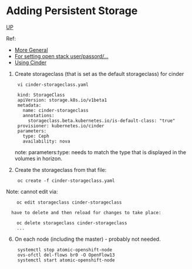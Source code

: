 # Adding Persistent Storage
[UP](OpenShift.html)

Ref:
* [More General](https://docs.openshift.com/container-platform/3.5/install_config/persistent_storage/index.html)
* [For setting open stack user/passord/...](https://docs.openshift.com/container-platform/3.5/install_config/configuring_openstack.html#install-config-configuring-openstack)
* [Using Cinder](https://docs.openshift.com/container-platform/3.5/install_config/persistent_storage/persistent_storage_cinder.html#install-config-persistent-storage-persistent-storage-cinder)


1. Create storageclass (that is set as the default storageclass) for cinder

        vi cinder-storageclass.yaml

        kind: StorageClass
        apiVersion: storage.k8s.io/v1beta1
        metadata:
          name: cinder-storageclass
          annotations:
            storageclass.beta.kubernetes.io/is-default-class: "true"
        provisioner: kubernetes.io/cinder
        parameters:
          type: Ceph
          availability: nova


    note: parameters:type: needs to match the type that is displayed in the volumes in horizon.

2. Create the storageclass from that file: 

        oc create -f cinder-storageclass.yaml

  Note: cannot edit via:

        oc edit storageclass cinder-storageclass

      have to delete and then reload for changes to take place:

        oc delete storageclass cinder-storageclass
        ...
 
6. On each node (including the master) - probably not needed.

        systemctl stop atomic-openshift-node
        ovs-ofctl del-flows br0 -O OpenFlow13
        systemctl start atomic-openshift-node


